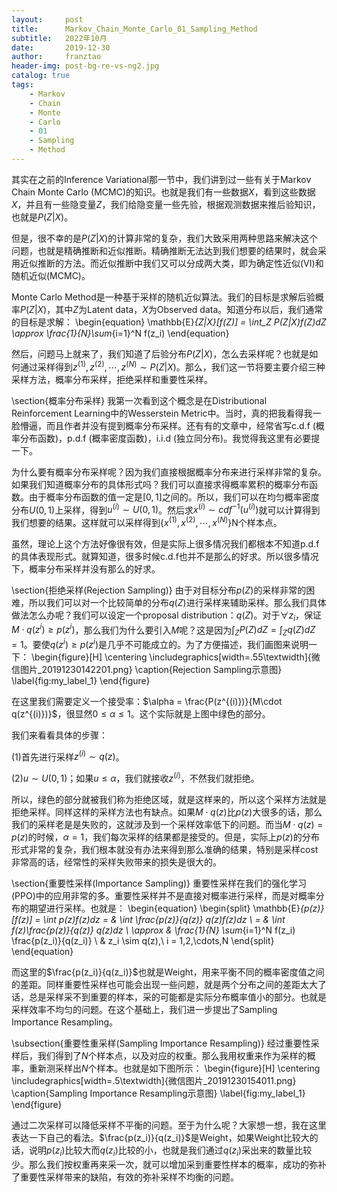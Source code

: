 ```yaml
---
layout:     post
title:      Markov_Chain_Monte_Carlo_01_Sampling_Method
subtitle:   2022年10月
date:       2019-12-30
author:     franztao
header-img: post-bg-re-vs-ng2.jpg
catalog: true
tags:
    - Markov
    - Chain
    - Monte
    - Carlo
    - 01
    - Sampling
    - Method
---
```


    

其实在之前的Inference Variational那一节中，我们讲到过一些有关于Markov Chain Monte Carlo (MCMC)的知识。也就是我们有一些数据$X$，看到这些数据$X$，并且有一些隐变量$Z$，我们给隐变量一些先验，根据观测数据来推后验知识，也就是$P(Z|X)$。

但是，很不幸的是$P(Z|X)$的计算非常的复杂，我们大致采用两种思路来解决这个问题，也就是精确推断和近似推断。精确推断无法达到我们想要的结果时，就会采用近似推断的方法。而近似推断中我们又可以分成两大类，即为确定性近似(VI)和随机近似(MCMC)。

Monte Carlo Method是一种基于采样的随机近似算法。我们的目标是求解后验概率$P(Z|X)$，其中$Z$为Latent data，$X$为Observed data。知道分布以后，我们通常的目标是求解：
\begin{equation}
    \mathbb{E}_{Z|X}[f(Z)] = \int_Z P(Z|X)f(Z)dZ \approx \frac{1}{N}\sum_{i=1}^N f(z_i)
\end{equation}

然后，问题马上就来了，我们知道了后验分布$P(Z|X)$，怎么去采样呢？也就是如何通过采样得到$z^{(1)},z^{(2)},\cdots,z^{(N)} \sim P(Z|X)$。那么，我们这一节将要主要介绍三种采样方法，概率分布采样，拒绝采样和重要性采样。

\section{概率分布采样}
我第一次看到这个概念是在Distributional Reinforcement Learning中的Wesserstein Metric中。当时，真的把我看得我一脸懵逼，而且作者并没有提到概率分布采样。还有有的文章中，经常省写c.d.f (概率分布函数)，p.d.f (概率密度函数)，i.i.d (独立同分布)。我觉得我这里有必要提一下。

为什么要有概率分布采样呢？因为我们直接根据概率分布来进行采样非常的复杂。如果我们知道概率分布的具体形式吗？我们可以直接求得概率累积的概率分布函数。由于概率分布函数的值一定是$[0,1]$之间的。所以，我们可以在均匀概率密度分布$U(0,1)$上采样，得到$u^{(i)}\sim U(0,1)$。然后求$x^{(i)}\sim cdf^{-1}(u^{(i)})$就可以计算得到我们想要的结果。这样就可以采样得到$\{ x^{(1)},x^{(2)},\cdots,x^{(N)} \}$N个样本点。

虽然，理论上这个方法好像很有效，但是实际上很多情况我们都根本不知道p.d.f的具体表现形式。就算知道，很多时候c.d.f也并不是那么的好求。所以很多情况下，概率分布采样并没有那么的好求。

\section{拒绝采样(Rejection Sampling)}
由于对目标分布$p(Z)$的采样非常的困难，所以我们可以对一个比较简单的分布$q(Z)$进行采样来辅助采样。那么我们具体做法怎么办呢？我们可以设定一个proposal distribution：$q(Z)$。对于$\forall z_i$，保证$M\cdot q(z^{i}) \geq p(z^{i})$，那么我们为什么要引入$M$呢？这是因为$\int_Z P(Z) dZ = \int_Z q(Z)dZ = 1$。要使$q(z^{i}) \geq p(z^{i})$是几乎不可能成立的。为了方便描述，我们画图来说明一下：
\begin{figure}[H]
    \centering
    \includegraphics[width=.55\textwidth]{微信图片_20191230142201.png}
    \caption{Rejection Sampling示意图}
    \label{fig:my_label_1}
\end{figure}

在这里我们需要定义一个接受率：$\alpha = \frac{P(z^{(i)})}{M\cdot q(z^{(i)})}$，很显然$0 \leq \alpha \leq 1$。这个实际就是上图中绿色的部分。

我们来看看具体的步骤：

(1)首先进行采样$z^{(i)} \sim q(z)$。

(2)$u \sim U(0,1)$；如果$u \leq \alpha$，我们就接收$z^{(i)}$，不然我们就拒绝。

所以，绿色的部分就被我们称为拒绝区域，就是这样来的，所以这个采样方法就是拒绝采样。同样这样的采样方法也有缺点。如果$M\cdot q(z)$比$p(z)$大很多的话，那么我们的采样老是是失败的，这就涉及到一个采样效率低下的问题。而当$M\cdot q(z) = p(z)$的时候，$\alpha = 1$，我们每次采样的结果都是接受的。但是，实际上$p(z)$的分布形式非常的复杂，我们根本就没有办法来得到那么准确的结果，特别是采样cost非常高的话，经常性的采样失败带来的损失是很大的。

\section{重要性采样(Importance Sampling)}
重要性采样在我们的强化学习(PPO)中的应用非常的多。重要性采样并不是直接对概率进行采样，而是对概率分布的期望进行采样。也就是：
\begin{equation}
    \begin{split}
        \mathbb{E}_{p(z)}[f(z)] = \int p(z)f(z)dz 
        = & \int \frac{p(z)}{q(z)} q(z)f(z)dz \\
        = & \int f(z)\frac{p(z)}{q(z)} q(z)dz \\
        \approx & \frac{1}{N} \sum_{i=1}^N f(z_i) \frac{p(z_i)}{q(z_i)} \\
        & z_i \sim q(z),\ i = 1,2,\cdots,N
    \end{split}
\end{equation}

而这里的$\frac{p(z_i)}{q(z_i)}$也就是Weight，用来平衡不同的概率密度值之间的差距。同样重要性采样也可能会出现一些问题，就是两个分布之间的差距太大了话，总是采样采不到重要的样本，采的可能都是实际分布概率值小的部分。也就是采样效率不均匀的问题。在这个基础上，我们进一步提出了Sampling Importance Resampling。

\subsection{重要性重采样(Sampling Importance Resampling)}
经过重要性采样后，我们得到了$N$个样本点，以及对应的权重。那么我用权重来作为采样的概率，重新测采样出$N$个样本。也就是如下图所示：
\begin{figure}[H]
    \centering
    \includegraphics[width=.5\textwidth]{微信图片_20191230154011.png}
    \caption{Sampling Importance Resampling示意图}
    \label{fig:my_label_1}
\end{figure}

通过二次采样可以降低采样不平衡的问题。至于为什么呢？大家想一想，我在这里表达一下自己的看法。$\frac{p(z_i)}{q(z_i)}$是Weight，如果Weight比较大的话，说明$p(z_i)$比较大而$q(z_i)$比较的小，也就是我们通过$q(z_i)$采出来的数量比较少。那么我们按权重再来采一次，就可以增加采到重要性样本的概率，成功的弥补了重要性采样带来的缺陷，有效的弥补采样不均衡的问题。

